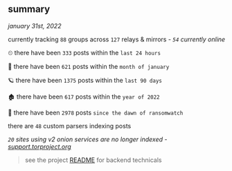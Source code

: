 
## summary
_january 31st, 2022_

currently tracking `88` groups across `127` relays & mirrors - _`54` currently online_

⏲ there have been `333` posts within the `last 24 hours`

🦈 there have been `621` posts within the `month of january`

🪐 there have been `1375` posts within the `last 90 days`

🏚 there have been `617` posts within the `year of 2022`

🦕 there have been `2978` posts `since the dawn of ransomwatch`

there are `48` custom parsers indexing posts

_`20` sites using v2 onion services are no longer indexed - [support.torproject.org](https://support.torproject.org/onionservices/v2-deprecation/)_

> see the project [README](https://github.com/thetanz/ransomwatch#ransomwatch--) for backend technicals
